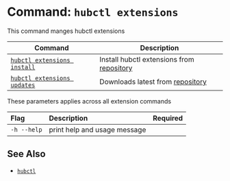 # Command: `hubctl extensions`

This command manges hubctl extensions

| Command   | Description
| --------- | ---------
| [`hubctl extensions install`](../hubctl-extensions-install) | Install hubctl extensions from [repository](https://github.com/epam/hub-extensions) |
| [`hubctl extensions updates`](../hubctl-extensions-install) | Downloads latest from [repository](https://github.com/epam/hub-extensions) |

These parameters applies across all extension commands

| Flag   | Description | Required
| :-------- | :-------- | :-: |
| `-h --help` | print help and usage message | |

## See Also

* [`hubctl`](../)

